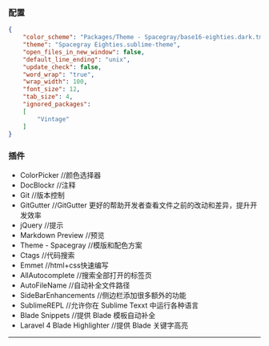 ### 配置 

```json
{
	"color_scheme": "Packages/Theme - Spacegray/base16-eighties.dark.tmTheme",
	"theme": "Spacegray Eighties.sublime-theme",
	"open_files_in_new_window": false,
	"default_line_ending": "unix",
	"update_check": false,
	"word_wrap": "true",
	"wrap_width": 100,
	"font_size": 12,
	"tab_size": 4,
	"ignored_packages":
	[
		"Vintage"
	]
}
```

### 插件
* ColorPicker                              //颜色选择器
* DocBlockr                                //注释
* Git                                          //版本控制
* GitGutter                                 //GitGutter 更好的帮助开发者查看文件之前的改动和差异，提升开发效率
* jQuery                                    //提示
* Markdown Preview                   //预览
* Theme - Spacegray                  //模版和配色方案
* Ctags                                     //代码搜索
* Emmet                                   //html+css快速编写
* AllAutocomplete                      //搜索全部打开的标签页
* AutoFileName                         //自动补全文件路径
* SideBarEnhancements             //侧边栏添加很多额外的功能
* SublimeREPL                        //允许你在 Sublime Texxt 中运行各种语言
* Blade Snippets                     //提供 Blade 模板自动补全
* Laravel 4 Blade Highlighter    //提供 Blade 关键字高亮

----
